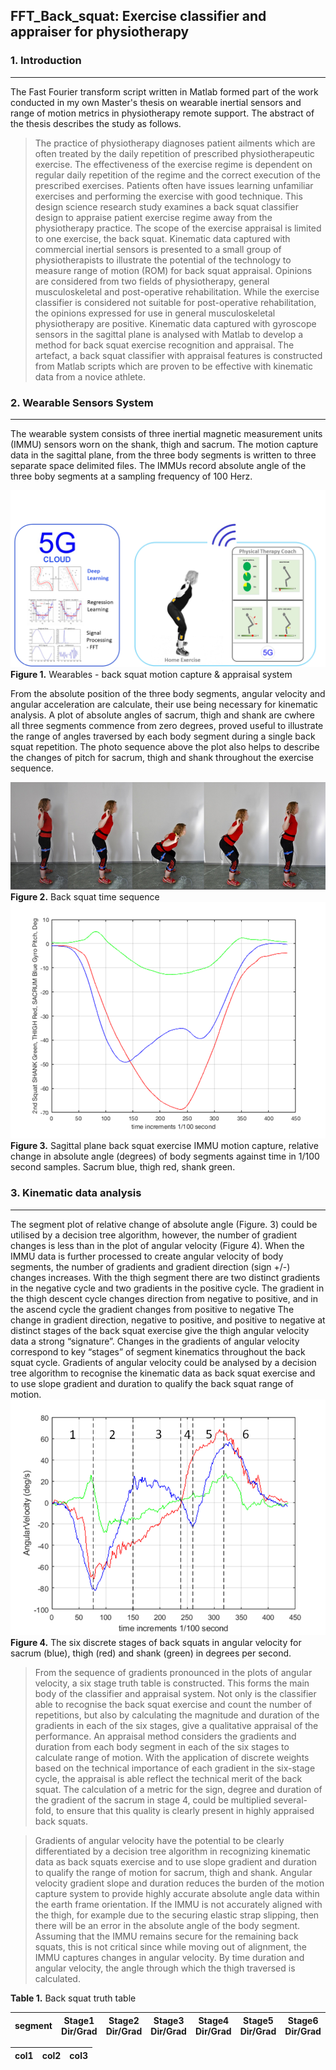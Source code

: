 ## FFT_Back_squat: Exercise classifier and appraiser for physiotherapy

### 1. Introduction
------------------
The Fast Fourier transform script written in Matlab formed part of the work conducted in my own Master's thesis on wearable inertial sensors and range of motion metrics in physiotherapy remote support. The abstract of the thesis describes the study as follows.
>The practice of physiotherapy diagnoses patient ailments which are often treated by the daily repetition of prescribed physiotherapeutic exercise. The effectiveness of the exercise regime is dependent on regular daily repetition of the regime and the correct execution of the prescribed exercises. Patients often have issues learning unfamiliar exercises and performing the exercise with good technique.
This design science research study examines a back squat classifier design to appraise patient exercise regime away from the physiotherapy practice. The scope of the exercise appraisal is limited to one exercise, the back squat. Kinematic data captured with commercial inertial sensors is presented to a small group of physiotherapists to illustrate the potential of the technology to measure range of motion (ROM) for back squat appraisal. Opinions are considered from two fields of physiotherapy, general musculoskeletal and post-operative rehabilitation. While the exercise classifier is considered not suitable for post-operative rehabilitation, the opinions expressed for use in general musculoskeletal physiotherapy are positive. 
Kinematic data captured with gyroscope sensors in the sagittal plane is analysed with Matlab to develop a method for back squat exercise recognition and appraisal. The artefact, a back squat classifier with appraisal features is constructed from Matlab scripts which are proven to be effective with kinematic data from a novice athlete.

### 2. Wearable Sensors System
-----------------------------

The wearable system consists of three inertial magnetic measurement units (IMMU) sensors worn on the shank, thigh and sacrum. The motion capture data in the sagittal plane, from the three body segments is written to three separate space delimited files. The IMMUs record absolute angle of the three boby segments at a sampling frequency of 100 Herz.   

![IMMUS][CLOUD]
**Figure 1.** Wearables - back squat motion capture & appraisal system   

From the absolute position of the three body segments, angular velocity and angular acceleration are calculate, their use being necessary for kinematic analysis. A plot of absolute angles of sacrum, thigh and shank are cwhere all three segments commence from zero degrees, proved useful to illustrate the range of angles traversed by each body segment during a single back squat repetition. The photo sequence above the plot also helps to describe the changes of pitch for sacrum, thigh and shank throughout the exercise sequence.   

![squatsequence][PHOTOSEQU]  
**Figure 2.** Back squat time sequence  
![3SEG_ANGLES][ABS_ANGLE]  
**Figure 3.** Sagittal plane back squat exercise IMMU motion capture, relative change in absolute angle (degrees) of body segments against time in 1/100 second samples. Sacrum blue, thigh red, shank green.   

### 3. Kinematic data analysis
--------------------------
The segment plot of relative change of absolute angle (Figure. 3) could be utilised by a decision tree algorithm, however, the number of gradient changes is less than in the plot of angular velocity (Figure 4). When the IMMU data is further processed to create angular velocity of body segments, the number of gradients and gradient direction (sign +/-) changes increases. With the thigh segment there are two distinct gradients in the negative cycle and two gradients in the positive cycle. The gradient in the thigh descent cycle changes direction from negative to positive, and in the ascend cycle the gradient changes from positive to negative
The change in gradient direction, negative to positive, and positive to negative at distinct stages of the back squat exercise give the thigh angular velocity data a strong “signature”. Changes in the gradients of angular velocity correspond to key “stages” of segment kinematics throughout the back squat cycle. Gradients of angular velocity could be analysed by a decision tree algorithm to recognise the kinematic data as back squat exercise and to use slope gradient and duration to qualify the back squat range of motion.
![ANG_VEL][6STAGE_ANG_VEL]   
**Figure 4.** The six discrete stages of back squats in angular velocity for sacrum (blue), thigh (red) and shank (green) in degrees per second.   

>From the sequence of gradients pronounced in the plots of angular velocity, a six stage truth table is constructed. This forms the main body of the classifier and appraisal system. Not only is the classifier able to recognise the back squat exercise and count the number of repetitions, but also by calculating the magnitude and duration of the gradients in each of the six stages, give a qualitative appraisal of the performance. An appraisal method considers the gradients and duration from each body segment in each of the six stages to calculate range of motion. With the application of discrete weights based on the technical importance of each gradient in the six-stage cycle, the appraisal is able reflect the technical merit of the back squat. The calculation of a metric for the sign, degree and duration of the gradient of the sacrum in stage 4, could be multiplied several-fold, to ensure that this quality is clearly present in highly appraised back squats.

>Gradients of angular velocity have the potential to be clearly differentiated by a decision tree algorithm in recognizing kinematic data as back squats exercise and to use slope gradient and duration to qualify the range of motion for sacrum, thigh and shank. Angular velocity gradient slope and duration reduces the burden of the motion capture system to provide highly accurate absolute angle data within the earth frame orientation. If the IMMU is not accurately aligned with the thigh, for example due to the securing elastic strap slipping, then there will be an error in the absolute angle of the body segment. Assuming that the IMMU remains secure for the remaining back squats, this is not critical since while moving out of alignment, the IMMU captures changes in angular velocity. By time duration and angular velocity, the angle through which the thigh traversed is calculated.   

**Table 1.** Back squat truth table   

|segment|Stage1 Dir/Grad|Stage2 Dir/Grad|Stage3 Dir/Grad|Stage4 Dir/Grad|Stage5 Dir/Grad|Stage6 Dir/Grad|   
|-------|---------------|---------------|---------------|---------------|---------------|---------------|      


|col1|col2|col3|
|----|----|----|






[CLOUD]:https://github.com/ajrussell999/FFT_Back_squat/blob/master/images/Wearables_cloud.png   
[PHOTOSEQU]:https://github.com/ajrussell999/FFT_Back_squat/blob/master/images/photosequence.png
[ABS_ANGLE]:https://github.com/ajrussell999/FFT_Back_squat/blob/master/images/absolute_angle.png
[6STAGE_ANG_VEL]:https://github.com/ajrussell999/FFT_Back_squat/blob/master/images/good_squat_6stages.png


